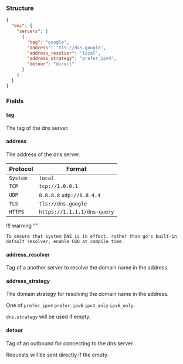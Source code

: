 ### Structure

```json
{
  "dns": {
    "servers": [
      {
        "tag": "google",
        "address": "tls://dns.google",
        "address_resolver": "local",
        "address_strategy": "prefer_ipv4",
        "detour": "direct"
      }
    ]
  }
}

```

### Fields

#### tag

The tag of the dns server.

#### address

The address of the dns server.

| Protocol | Format                      |
|----------|-----------------------------|
| `System` | `local`                     |
| `TCP`    | `tcp://1.0.0.1`             |
| `UDP`    | `8.8.8.8` `udp://8.8.4.4`   |
| `TLS`    | `tls://dns.google`          |
| `HTTPS`  | `https://1.1.1.1/dns-query` |

!!! warning ""

    To ensure that system DNS is in effect, rather than go's built-in default resolver, enable CGO at compile time.

#### address_resolver

Tag of a another server to resolve the domain name in the address.

#### address_strategy

The domain strategy for resolving the domain name in the address.

One of `prefer_ipv4` `prefer_ipv6` `ipv4_only` `ipv6_only`.

`dns.strategy` will be used if empty.

#### detour

Tag of an outbound for connecting to the dns server.

Requests will be sent directly if the empty.